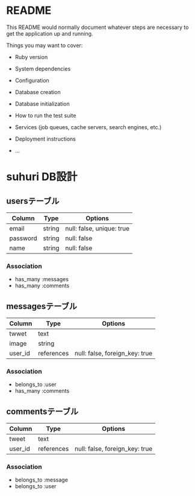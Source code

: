 # README

This README would normally document whatever steps are necessary to get the
application up and running.

Things you may want to cover:

* Ruby version

* System dependencies

* Configuration

* Database creation

* Database initialization

* How to run the test suite

* Services (job queues, cache servers, search engines, etc.)

* Deployment instructions

* ...
# suhuri DB設計
## usersテーブル
|Column|Type|Options|
|------|----|-------|
|email|string|null: false, unique: true|
|password|string|null: false|
|name|string|null: false|
### Association
- has_many :messages
- has_many :comments

## messagesテーブル
|Column|Type|Options|
|------|----|-------|
|twwet|text|
|image|string|
|user_id|references|null: false, foreign_key: true|
### Association
- belongs_to :user
- has_many :comments

## commentsテーブル
|Column|Type|Options|
|------|----|-------|
|tweet|text|
|user_id|references|null: false, foreign_key: true|
### Association
- belongs_to :message
- belongs_to :user

